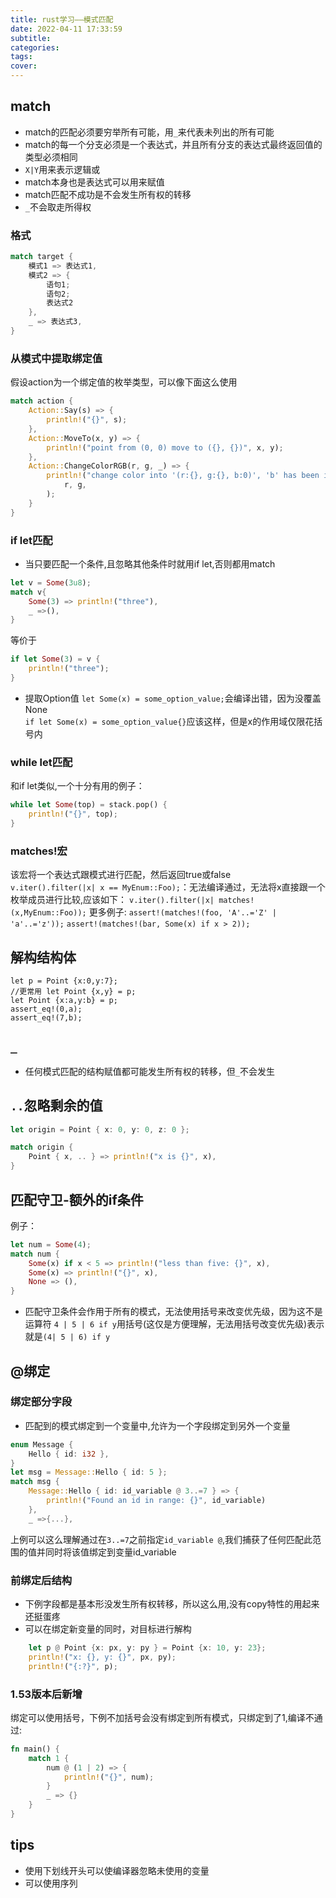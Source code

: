 ```yaml
---
title: rust学习——模式匹配
date: 2022-04-11 17:33:59
subtitle:
categories:
tags:
cover:
---
```

## match
- match的匹配必须要穷举所有可能，用`_`来代表未列出的所有可能
- match的每一个分支必须是一个表达式，并且所有分支的表达式最终返回值的类型必须相同
- `X|Y`用来表示逻辑或
- match本身也是表达式可以用来赋值
- match匹配不成功是不会发生所有权的转移
- `_`不会取走所得权

### 格式
```rust
match target {
    模式1 => 表达式1,
    模式2 => {
        语句1;
        语句2;
        表达式2
    },
    _ => 表达式3,
}
```
### 从模式中提取绑定值
假设action为一个绑定值的枚举类型，可以像下面这么使用
```rust
match action {
	Action::Say(s) => {
		println!("{}", s);
	},
	Action::MoveTo(x, y) => {
		println!("point from (0, 0) move to ({}, {})", x, y);
	},
	Action::ChangeColorRGB(r, g, _) => {
		println!("change color into '(r:{}, g:{}, b:0)', 'b' has been ignored",
			r, g,
		);
	}
}
```
### if let匹配
- 当只要匹配一个条件,且忽略其他条件时就用if let,否则都用match
```rust
let v = Some(3u8);
match v{
	Some(3) => println!("three"),
	_ =>(),
}
```
等价于
```rust
if let Some(3) = v {
    println!("three");
}
```
- 提取Option值
`let Some(x) = some_option_value;`会编译出错，因为没覆盖None  
`if let Some(x) = some_option_value{}`应该这样，但是x的作用域仅限花括号内
### while let匹配
和if let类似,一个十分有用的例子：
```rust
while let Some(top) = stack.pop() {
    println!("{}", top);
}
```
### matches!宏
该宏将一个表达式跟模式进行匹配，然后返回true或false  
`v.iter().filter(|x| x == MyEnum::Foo);`：无法编译通过，无法将x直接跟一个枚举成员进行比较,应该如下：
`v.iter().filter(|x| matches!(x,MyEnum::Foo));`
更多例子:
`assert!(matches!(foo, 'A'..='Z' | 'a'..='z'));`
`assert!(matches!(bar, Some(x) if x > 2));`
## 解构结构体
```
let p = Point {x:0,y:7};
//更常用 let Point {x,y} = p;
let Point {x:a,y:b} = p;
assert_eq!(0,a);
assert_eq!(7,b);
```
## `_`
- 任何模式匹配的结构赋值都可能发生所有权的转移，但`_`不会发生
## `..`忽略剩余的值
```rust
let origin = Point { x: 0, y: 0, z: 0 };

match origin {
    Point { x, .. } => println!("x is {}", x),
}
```
## 匹配守卫-额外的if条件
例子：
```rust
let num = Some(4);
match num {
    Some(x) if x < 5 => println!("less than five: {}", x),
    Some(x) => println!("{}", x),
    None => (),
}
```
- 匹配守卫条件会作用于所有的模式，无法使用括号来改变优先级，因为这不是运算符
`4 | 5 | 6 if y`用括号(这仅是方便理解，无法用括号改变优先级)表示就是`(4| 5 | 6) if y`
## @绑定
### 绑定部分字段
- 匹配到的模式绑定到一个变量中,允许为一个字段绑定到另外一个变量
```rust
enum Message {
    Hello { id: i32 },
}
let msg = Message::Hello { id: 5 };
match msg {
    Message::Hello { id: id_variable @ 3..=7 } => {
		println!("Found an id in range: {}", id_variable)
	},
	_ =>{...},
```
上例可以这么理解通过在`3..=7`之前指定`id_variable @`,我们捕获了任何匹配此范围的值并同时将该值绑定到变量id_variable
### 前绑定后结构
- 下例字段都是基本形没发生所有权转移，所以这么用,没有copy特性的用起来还挺蛋疼
- 可以在绑定新变量的同时，对目标进行解构
```rust
    let p @ Point {x: px, y: py } = Point {x: 10, y: 23};
    println!("x: {}, y: {}", px, py);
    println!("{:?}", p);
```
### 1.53版本后新增
绑定可以使用括号，下例不加括号会没有绑定到所有模式，只绑定到了1,编译不通过:
```rust
fn main() {
    match 1 {
        num @ (1 | 2) => {
            println!("{}", num);
        }
        _ => {}
    }
}
```
## tips
- 使用下划线开头可以使编译器忽略未使用的变量
- 可以使用序列
